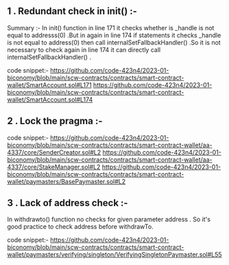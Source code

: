 ## 1 . Redundant check in init() :-

Summary :-
In init() function  in line 171 it checks whether is _handle is not equal to addresss(0) .But in again in line 174 if statements it checks _handle is not equal to address(0) then call internalSetFallbackHandler() .So it is not necessary to check again in line 174 it can directly call  internalSetFallbackHandler() .

code snippet:-
https://github.com/code-423n4/2023-01-biconomy/blob/main/scw-contracts/contracts/smart-contract-wallet/SmartAccount.sol#L171
https://github.com/code-423n4/2023-01-biconomy/blob/main/scw-contracts/contracts/smart-contract-wallet/SmartAccount.sol#L174

## 2 . Lock the pragma :-

code snippet:-
https://github.com/code-423n4/2023-01-biconomy/blob/main/scw-contracts/contracts/smart-contract-wallet/aa-4337/core/SenderCreator.sol#L2
https://github.com/code-423n4/2023-01-biconomy/blob/main/scw-contracts/contracts/smart-contract-wallet/aa-4337/core/StakeManager.sol#L2
https://github.com/code-423n4/2023-01-biconomy/blob/main/scw-contracts/contracts/smart-contract-wallet/paymasters/BasePaymaster.sol#L2

## 3 . Lack of address check :-

In withdrawto() function no checks for given parameter address . So it's good practice to check address before withdrawTo.

code snippet:-
https://github.com/code-423n4/2023-01-biconomy/blob/main/scw-contracts/contracts/smart-contract-wallet/paymasters/verifying/singleton/VerifyingSingletonPaymaster.sol#L55